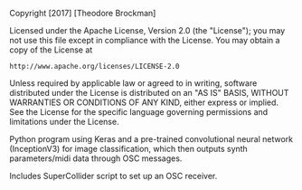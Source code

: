 Copyright [2017] [Theodore Brockman]

Licensed under the Apache License, Version 2.0 (the "License");
you may not use this file except in compliance with the License.
You may obtain a copy of the License at

    http://www.apache.org/licenses/LICENSE-2.0

Unless required by applicable law or agreed to in writing, software
distributed under the License is distributed on an "AS IS" BASIS,
WITHOUT WARRANTIES OR CONDITIONS OF ANY KIND, either express or implied.
See the License for the specific language governing permissions and
limitations under the License.


Python program using Keras and a pre-trained convolutional neural network (InceptionV3) for image classification,
which then outputs synth parameters/midi data through OSC messages.

Includes SuperCollider script to set up an OSC receiver.
